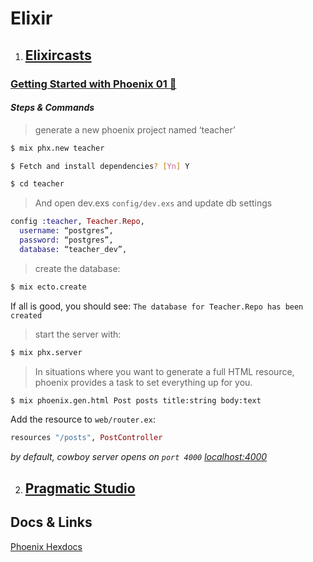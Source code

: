 # Elixir

1. ## [Elixircasts](https://elixircasts.io/)
### [Getting Started with Phoenix 01 :rocket:](https://elixircasts.io/getting-started-with-phoenix)
#### *Steps & Commands*

>  generate a new phoenix project named ‘teacher’
```sh        
$ mix phx.new teacher
```
```sh        
$ Fetch and install dependencies? [Yn] Y
```
```sh        
$ cd teacher
```

> And open dev.exs `config/dev.exs` and update db settings
```elixir
config :teacher, Teacher.Repo,
  username: “postgres”,
  password: “postgres”,
  database: “teacher_dev”,
```
> create the database:
```sh
$ mix ecto.create
```
If all is good, you should see:
`The database for Teacher.Repo has been created`

> start the server with:
```sh
$ mix phx.server
```

> In situations where you want to generate a full HTML resource, phoenix provides a task to set everything up for you.
```sh
$ mix phoenix.gen.html Post posts title:string body:text
```

Add the resource to `web/router.ex`:
```elixir
resources "/posts", PostController
```

*by default, cowboy server opens on `port 4000` [localhost:4000](http://localhost:4000)*

2. ## [Pragmatic Studio](https://online.pragmaticstudio.com/courses/elixir/)

## Docs & Links
[Phoenix Hexdocs](https://hexdocs.pm/phoenix/up_and_running.html)
